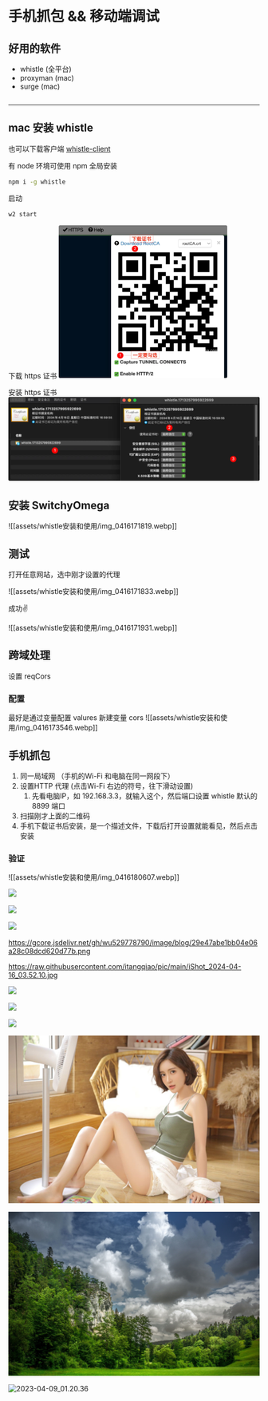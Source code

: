 # 手机抓包 && 移动端调试

## 好用的软件

- whistle (全平台)
- proxyman (mac)
- surge (mac)

```sh

```

***


## mac 安装 whistle 

也可以下载客户端  [whistle-client](https://github.com/avwo/whistle-client)



有 node 环境可使用 npm 全局安装

```sh
npm i -g whistle
```



启动

```sh
w2 start
```



下载 https 证书
<img src="../assets/images/image-20240416210452963.png" alt="image-20240416210452963" style="zoom:33%;" />

安装 https 证书
<img src="../assets/images/image-20240416210616356.png" alt="image-20240416210616356" style="zoom: 50%;" />


## 安装 SwitchyOmega

![[assets/whistle安装和使用/img_0416171819.webp]]

## 测试

打开任意网站，选中刚才设置的代理

![[assets/whistle安装和使用/img_0416171833.webp]]

成功✌️

![[assets/whistle安装和使用/img_0416171931.webp]]


## 跨域处理
设置 reqCors

### 配置

最好是通过变量配置
valures 新建变量 cors
![[assets/whistle安装和使用/img_0416173546.webp]]


## 手机抓包
1. 同一局域网 （手机的Wi-Fi 和电脑在同一网段下）
2. 设置HTTP 代理 (点击Wi-Fi 右边的符号，往下滑动设置)
	1. 先看电脑IP，如 192.168.3.3，就输入这个，然后端口设置 whistle 默认的 8899 端口
3. 扫描刚才上面的二维码
4. 手机下载证书后安装，是一个描述文件，下载后打开设置就能看见，然后点击安装


### 验证
![[assets/whistle安装和使用/img_0416180607.webp]]

![](https://gcore.jsdelivr.net/gh/itangqiao/pic/main/iShot_2024-04-16_20.41.44.webp)

![](https://raw.githubusercontent.com/itangqiao/pic/main/iShot_2024-04-16_20.41.17.webp)

![](https://raw.githubusercontent.com/itangqiao/pic/main/iShot_2024-04-16_03.52.10.jpg)







https://gcore.jsdelivr.net/gh/wu529778790/image/blog/29e47abe1bb04e06a28c08dcd620d77b.png

https://raw.githubusercontent.com/itangqiao/pic/main/iShot_2024-04-16_03.52.10.jpg

![](https://gcore.jsdelivr.net/gh/itangqiao/pic/main/iShot_2024-04-16_03.52.10.jpg)

![](https://gcore.jsdelivr.net/gh/itangqiao/pic/main/6TvSewh%202024-03-14%2001.22.jpg)

![](https://gcore.jsdelivr.net/gh/itangqiao/pic@main/6TvSewh%202024-03-14%2001.22.jpg)

![2022-08-19_23.52.53](../assets/images/2022-08-19_23.52.53.jpg)

![2022-09-18_17.06.13](../assets/images/2022-09-18_17.06.13.jpeg)

![2023-04-09_01.20.36](../assets/images/2023-04-09_01.20.36.jpeg)